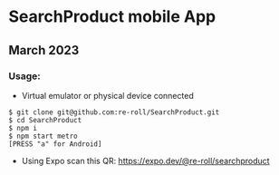 # SearchProduct mobile App

## March 2023

### Usage:
+ Virtual emulator or physical device connected
```
$ git clone git@github.com:re-roll/SearchProduct.git
$ cd SearchProduct
$ npm i
$ npm start metro
[PRESS "a" for Android]
```
+ Using Expo scan this QR: https://expo.dev/@re-roll/searchproduct
